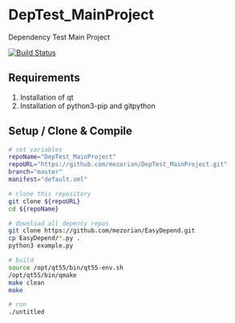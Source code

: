 # DepTest_MainProject
Dependency Test Main Project

[![Build Status](https://travis-ci.org/mezorian/DepTest_MainProject.svg?branch=master)](https://travis-ci.org/mezorian/DepTest_MainProject)

## Requirements 

 1. Installation of qt
 2. Installation of python3-pip and gitpython

## Setup / Clone & Compile 

```bash
# set variables
repoName="DepTest_MainProject"
repoURL="https://github.com/mezorian/DepTest_MainProject.git"
branch="master"
manifest="default.xml"

# clone this repository
git clone ${repoURL}
cd ${repoName}

# download all depency repos
git clone https://github.com/mezorian/EasyDepend.git
cp EasyDepend/*.py .
python3 example.py

# build
source /opt/qt55/bin/qt55-env.sh
/opt/qt55/bin/qmake
make clean
make

# run
./untitled

```
